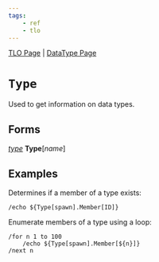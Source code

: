 ```yaml
---
tags:
    - ref
    - tlo
---
```

[TLO Page](../top-level-objects/tlo-list.md) | [DataType Page](../data-types/datatype-list.md)
# `Type`

Used to get information on data types.

## Forms

[_type_](../data-types/datatype-type.md) **Type**[_name_]

## Examples

Determines if a member of a type exists:

```
/echo ${Type[spawn].Member[ID]}
```

Enumerate members of a type using a loop:

```
/for n 1 to 100
    /echo ${Type[spawn].Member[${n}]}
/next n
```
